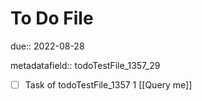 # To Do File

due:: 2022-08-28

metadatafield:: todoTestFile_1357_29

- [ ] Task of todoTestFile_1357 1 [[Query me]]
